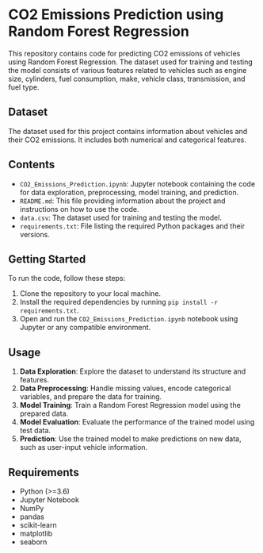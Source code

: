 # CO2 Emissions Prediction using Random Forest Regression

This repository contains code for predicting CO2 emissions of vehicles using Random Forest Regression. The dataset used for training and testing the model consists of various features related to vehicles such as engine size, cylinders, fuel consumption, make, vehicle class, transmission, and fuel type.

## Dataset

The dataset used for this project contains information about vehicles and their CO2 emissions. It includes both numerical and categorical features. 

## Contents

- `CO2_Emissions_Prediction.ipynb`: Jupyter notebook containing the code for data exploration, preprocessing, model training, and prediction.
- `README.md`: This file providing information about the project and instructions on how to use the code.
- `data.csv`: The dataset used for training and testing the model.
- `requirements.txt`: File listing the required Python packages and their versions.

## Getting Started

To run the code, follow these steps:

1. Clone the repository to your local machine.
2. Install the required dependencies by running `pip install -r requirements.txt`.
3. Open and run the `CO2_Emissions_Prediction.ipynb` notebook using Jupyter or any compatible environment.

## Usage

1. **Data Exploration**: Explore the dataset to understand its structure and features.
2. **Data Preprocessing**: Handle missing values, encode categorical variables, and prepare the data for training.
3. **Model Training**: Train a Random Forest Regression model using the prepared data.
4. **Model Evaluation**: Evaluate the performance of the trained model using test data.
5. **Prediction**: Use the trained model to make predictions on new data, such as user-input vehicle information.

## Requirements

- Python (>=3.6)
- Jupyter Notebook
- NumPy
- pandas
- scikit-learn
- matplotlib
- seaborn


